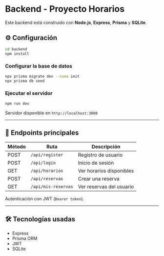 # Backend - Proyecto Horarios

Este backend está construido con **Node.js**, **Express**, **Prisma** y **SQLite**.

## ⚙️ Configuración

```bash
cd backend
npm install
```

### Configurar la base de datos

```bash
npx prisma migrate dev --name init
npx prisma db seed
```

### Ejecutar el servidor

```bash
npm run dev
```

Servidor disponible en `http://localhost:3000`

---

## 🧪 Endpoints principales

| Método | Ruta                     | Descripción                    |
|--------|--------------------------|--------------------------------|
| POST   | `/api/register`          | Registro de usuario            |
| POST   | `/api/login`             | Inicio de sesión               |
| GET    | `/api/horarios`          | Ver horarios disponibles       |
| POST   | `/api/reservas`          | Crear una reserva              |
| GET    | `/api/mis-reservas`      | Ver reservas del usuario       |

Autenticación con JWT (`Bearer token`).

---

## 🛠️ Tecnologías usadas

- Express
- Prisma ORM
- JWT
- SQLite
